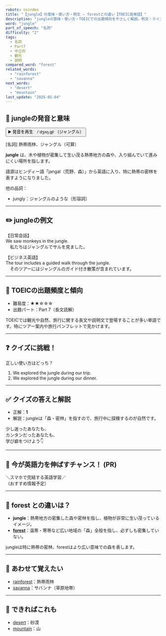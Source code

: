 ```yaml
---
robots: noindex
title: "【jungle】の意味・使い方・例文 ― forestとの違い【TOEIC英単語】"
description: "jungleの意味・使い方・TOEICでの出題傾向をやさしく解説。例文・クイズ付きでforestとの違いもわかりやすく学べます。"
word: "jungle"
part_of_speech: "名詞"
difficulty: "2"
tags:
  - 名詞
  - Part7
  - 中立的
  - 観光
  - 説明
compared_word: "forest"
related_words:
  - "rainforest"
  - "savanna"
next_words:
  - "desert"
  - "mountain"
last_update: "2025-05-04"
---
```


## 🔰 jungleの発音と意味

<button class="play-audio" onclick="playTTS('jungle')">
  <span class="play-audio-main">
    ▶️ 発音を再生　/ˈdʒʌŋ.ɡl̩/
  </span>
  <span class="play-audio-sub">
    （ジャングル）
  </span>
</button>

[名詞] 熱帯雨林、ジャングル（可算）

**jungle** は、木や植物が密集して生い茂る熱帯地方の森や、入り組んでいて進みにくい場所を指します。

語源はヒンディー語「jangal（荒野、森）」から英語に入り、特に熱帯の密林を表すようになりました。

他の品詞：  
- jungly：ジャングルのような（形容詞）

---

## ✏️ jungleの例文

【日常会話】  
We saw monkeys in the jungle.  
　私たちはジャングルでサルを見ました。

【ビジネス英語】  
The tour includes a guided walk through the jungle.  
　そのツアーにはジャングルのガイド付き散策が含まれています。

---

## 🎯 TOEICの出題頻度と傾向

- 難易度：★★☆☆☆
- 出題パート：Part 7（長文読解）

TOEICでは観光や自然、旅行に関する長文や説明文で登場することが多い単語です。特にツアー案内や旅行パンフレットで見かけます。

---

## ❓ クイズに挑戦！

正しい使い方はどっち？

1. We explored the jungle during our trip.  
2. We explored the jungle during our dinner.

---

## ✅ クイズの答えと解説

- 正解：**1**
- 解説：jungleは「森・密林」を指すので、旅行中に探検するのが自然です。

少し迷ったあなたも、  
カンタンだったあなたも、  
学び癖をつけよう👇️

---

## 🚀 今が英語力を伸ばすチャンス！ (PR)

<div class="info-center">
＼スマホで完結する英語学習／<br>  
（おすすめ情報予定）
</div>

---

## 🤔  forest との違いは？

- **jungle**：熱帯地方の密集した森や密林を指し、植物が非常に生い茂っているイメージ。
- **[forest](/word/forest)**：温帯・寒帯など広い地域の「森」全般を指し、必ずしも密集していない。

jungleは特に熱帯の密林、forestはより広い意味での森を表します。

---

## 🧩 あわせて覚えたい

- [rainforest](/word/rainforest)：熱帯雨林
- [savanna](/word/savanna)：サバンナ（草原地帯）

---

## 📖 できればこれも

- [desert](/word/desert)：砂漠
- [mountain](/word/mountain)：山

<!-- cvid: aid28_bid47 -->
